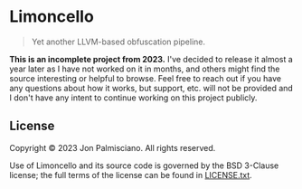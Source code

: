 # Limoncello

> Yet another LLVM-based obfuscation pipeline.

**This is an incomplete project from 2023.** I've decided to release it almost
a year later as I have not worked on it in months, and others might find the
source interesting or helpful to browse. Feel free to reach out if you have any
questions about how it works, but support, etc. will not be provided and I
don't have any intent to continue working on this project publicly.

## License

Copyright &copy; 2023 Jon Palmisciano. All rights reserved.

Use of Limoncello and its source code is governed by the BSD 3-Clause license;
the full terms of the license can be found in [LICENSE.txt](LICENSE.txt).
